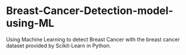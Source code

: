 # Breast-Cancer-Detection-model-using-ML
Using Machine Learning to detect Breast Cancer with the breast cancer dataset provided by Scikit-Learn in Python.
